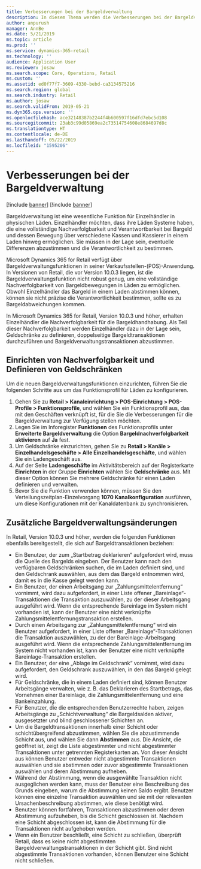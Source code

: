 ```yaml
---
title: Verbesserungen bei der Bargeldverwaltung
description: In diesem Thema werden die Verbesserungen bei der Bargeldverwaltung in POS für Dynamics 365 for Retail beschrieben.
author: anpurush
manager: AnnBe
ms.date: 5/21/2019
ms.topic: article
ms.prod: ''
ms.service: dynamics-365-retail
ms.technology: ''
audience: Application User
ms.reviewer: josaw
ms.search.scope: Core, Operations, Retail
ms.custom: ''
ms.assetid: ed0f77f7-3609-4330-bebd-ca3134575216
ms.search.region: global
ms.search.industry: Retail
ms.author: josaw
ms.search.validFrom: 2019-05-21
ms.dyn365.ops.version: ''
ms.openlocfilehash: ace32148387b2244f4b600597f16dfd7ebc5d108
ms.sourcegitcommit: 23ab3c99d05869ea2c73514754608e8684697d8c
ms.translationtype: HT
ms.contentlocale: de-DE
ms.lasthandoff: 05/22/2019
ms.locfileid: "1595206"
---
```

# <a name="cash-management-improvements"></a>Verbesserungen bei der Bargeldverwaltung

[!include [banner](includes/banner.md)]
[!include [banner](../includes/preview-banner.md)]

Bargeldverwaltung ist eine wesentliche Funktion für Einzelhändler in physischen Läden. Einzelhändler möchten, dass ihre Läden Systeme haben, die eine vollständige Nachverfolgbarkeit und Verantwortbarkeit bei Bargeld und dessen Bewegung über verschiedene Kassen und Kassierer in einem Laden hinweg ermöglichen. Sie müssen in der Lage sein, eventuelle Differenzen abzustimmen und die Verantwortlichkeit zu bestimmen.

Microsoft Dynamics 365 for Retail verfügt über Bargeldverwaltungsfunktionen in seiner Verkaufsstellen-(POS)-Anwendung. In Versionen von Retail, die vor Version 10.0.3 liegen, ist die Bargeldverwaltungsfunktion nicht robust genug, um eine vollständige Nachverfolgbarkeit von Bargeldbewegungen in Läden zu ermöglichen. Obwohl Einzelhändler das Bargeld in einem Laden abstimmen können, können sie nicht präzise die Verantwortlichkeit bestimmen, sollte es zu Bargeldabweichungen kommen.

In Microsoft Dynamics 365 for Retail, Version 10.0.3 und höher, erhalten Einzelhändler die Nachverfolgbarkeit für die Bargeldhandhabung. Als Teil dieser Nachverfolgbarkeit werden Einzelhändler dazu in der Lage sein, Geldschränke zu definieren, doppelseitige Bargeldtransaktionen durchzuführen und Bargeldverwaltungstransaktionen abzustimmen.

## <a name="set-up-traceability-and-define-safes"></a>Einrichten von Nachverfolgbarkeit und Definieren von Geldschränken

Um die neuen Bargeldverwaltungsfunktionen einzurichten, führen Sie die folgenden Schritte aus um das Funktionsprofil für Läden zu konfigurieren.

1. Gehen Sie zu **Retail \> Kanaleinrichtung \> POS-Einrichtung \> POS-Profile \> Funktionsprofile**, und wählen Sie ein Funktionsprofil aus, das mit den Geschäften verknüpft ist, für die Sie die Verbesserungen für die Bargeldverwaltung zur Verfügung stellen möchten.
2. Legen Sie im Inforegister **Funktionen** des Funktionsprofils unter **Erweiterte Bargeldverwaltung** die Option **Bargeldnachverfolgbarkeit aktivieren** auf **Ja** fest.
3. Um Geldschränke einzurichten, gehen Sie zu **Retail \> Kanäle \> Einzelhandelsgeschäfte \> Alle Einzelhandelsgeschäfte**, und wählen Sie ein Ladengeschäft aus.
4. Auf der Seite **Ladengeschäfte** im Aktivitätsbereich auf der Registerkarte **Einrichten** in der Gruppe **Einrichten** wählen Sie **Geldschränke** aus. Mit dieser Option können Sie mehrere Geldschränke für einen Laden definieren und verwalten.
4. Bevor Sie die Funktion verwenden können, müssen Sie den Verteilungszeitplan-Einzelvorgang **1070 Kanalkonfiguration** ausführen, um diese Konfigurationen mit der Kanaldatenbank zu synchronisieren.

## <a name="additional-cash-management-changes"></a>Zusätzliche Bargeldverwaltungsänderungen

In Retail, Version 10.0.3 und höher, werden die folgenden Funktionen ebenfalls bereitgestellt, die sich auf Bargeldtransaktionen beziehen:

- Ein Benutzer, der zum „Startbetrag deklarieren“ aufgefordert wird, muss die Quelle des Bargelds eingeben. Der Benutzer kann nach den verfügbaren Geldschränken suchen, die im Laden definiert sind, und den Geldschrank auswählen, aus dem das Bargeld entnommen wird, damit es in die Kasse gelegt werden kann.
- Ein Benutzer, der einen Arbeitsgang zur „Zahlungsmittelentfernung“ vornimmt, wird dazu aufgefordert, in einer Liste offener „Bareinlage“-Transaktionen die Transaktion auszuwählen, zu der dieser Arbeitsgang ausgeführt wird. Wenn die entsprechende Bareinlage im System nicht vorhanden ist, kann der Benutzer eine nicht verknüpfte Zahlungsmittelentfernungstransaktion erstellen.
- Durch einen Arbeitsgang zur „Zahlungsmittelentfernung“ wird ein Benutzer aufgefordert, in einer Liste offener „Bareinlage“-Transaktionen die Transaktion auszuwählen, zu der der Bareinlage-Arbeitsgang ausgeführt wird. Wenn die entsprechende Zahlungsmittelentfernung im System nicht vorhanden ist, kann der Benutzer eine nicht verknüpfte Bareinlage-Transaktion erstellen.
- Ein Benutzer, der eine „Ablage im Geldschrank“ vornimmt, wird dazu aufgefordert, den Geldschrank auszuwählen, in den das Bargeld gelegt wird.
- Für Geldschränke, die in einem Laden definiert sind, können Benutzer Arbeitsgänge verwalten, wie z. B. das Deklarieren des Startbetrags, das Vornehmen einer Bareinlage, die Zahlungsmittelentfernung und eine Bankeinzahlung.
- Für Benutzer, die die entsprechenden Benutzerrechte haben, zeigen Arbeitsgänge zu „Schichtverwaltung“ die Bargeldsalden aktiver, ausgesetzter und blind geschlossener Schichten an.
- Um die Bargeldtransaktionen innerhalb einer Schicht oder schichtübergreifend abzustimmen, wählen Sie die abzustimmende Schicht aus, und wählen Sie dann **Abstimmen** aus. Die Ansicht, die geöffnet ist, zeigt die Liste abgestimmter und nicht abgestimmter Transaktionen unter getrennten Registerkarten an. Von dieser Ansicht aus können Benutzer entweder nicht abgestimmte Transaktionen auswählen und sie abstimmen oder zuvor abgestimmte Transaktionen auswählen und deren Abstimmung aufheben.
- Während der Abstimmung, wenn die ausgewählte Transaktion nicht ausgeglichen werden kann, muss der Benutzer eine Beschreibung des Grunds eingeben, warum die Abstimmung keinen Saldo ergibt. Benutzer können eine einzelne Transaktion auswählen und sie mit der relevanten Ursachenbeschreibung abstimmen, wie diese benötigt wird.
- Benutzer können fortfahren, Transaktionen abzustimmen oder deren Abstimmung aufzuheben, bis die Schicht geschlossen ist. Nachdem eine Schicht abgeschlossen ist, kann die Abstimmung für die Transaktionen nicht aufgehoben werden.
- Wenn ein Benutzer beschließt, eine Schicht zu schließen, überprüft Retail, dass es keine nicht abgestimmten Bargeldverwaltungstransaktionen in der Schicht gibt. Sind nicht abgestimmte Transaktionen vorhanden, können Benutzer eine Schicht nicht schließen.
